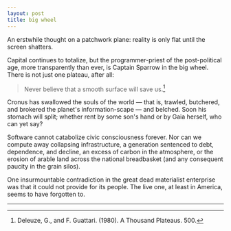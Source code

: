 ```yaml
---
layout: post
title: big wheel
---
```


An erstwhile thought on a patchwork plane: reality is only flat until the screen shatters.

Capital continues to totalize, but the programmer-priest of the post-political age, more transparently than ever, is Captain Sparrow in the big wheel. There is not just one plateau, after all:

> Never believe that a smooth surface will save us.[^1]

Cronus has swallowed the souls of the world &mdash; that is, trawled, butchered, and brokered the planet's information-scape &mdash; and belched. Soon his stomach will split; whether rent by some son's hand or by Gaia herself, who can yet say?

Software cannot catabolize civic consciousness forever. Nor can we compute away collapsing infrastructure, a generation sentenced to debt, dependence, and decline, an excess of carbon in the atmosphere, or the erosion of arable land across the national breadbasket (and any consequent paucity in the grain silos).

One insurmountable contradiction in the great dead materialist enterprise was that it could not provide for its people. The live one, at least in America, seems to have forgotten to.

---

[^1]: Deleuze, G., and F. Guattari. (1980). A Thousand Plateaus. 500.

